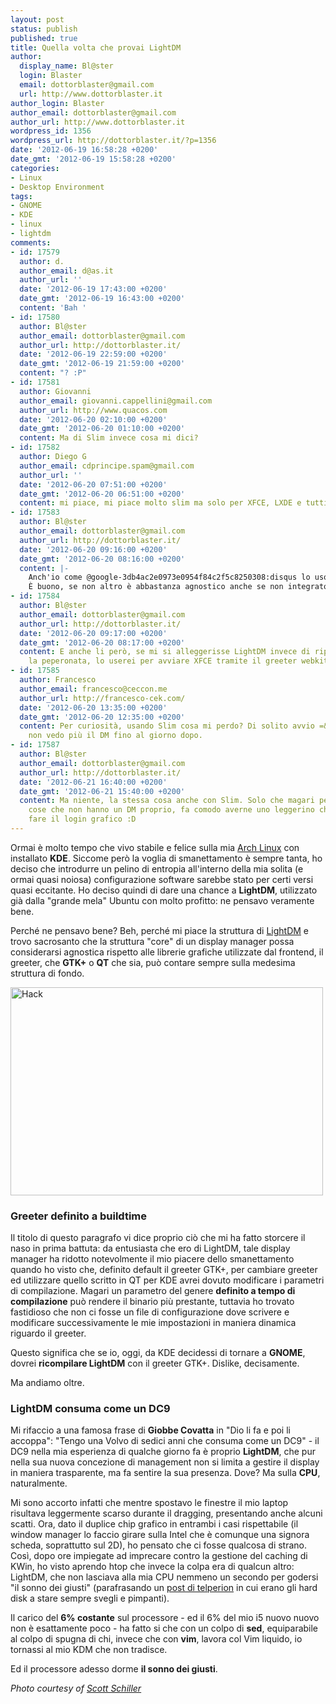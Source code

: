 ```yaml
---
layout: post
status: publish
published: true
title: Quella volta che provai LightDM
author:
  display_name: Bl@ster
  login: Blaster
  email: dottorblaster@gmail.com
  url: http://www.dottorblaster.it
author_login: Blaster
author_email: dottorblaster@gmail.com
author_url: http://www.dottorblaster.it
wordpress_id: 1356
wordpress_url: http://dottorblaster.it/?p=1356
date: '2012-06-19 16:58:28 +0200'
date_gmt: '2012-06-19 15:58:28 +0200'
categories:
- Linux
- Desktop Environment
tags:
- GNOME
- KDE
- linux
- lightdm
comments:
- id: 17579
  author: d.
  author_email: d@as.it
  author_url: ''
  date: '2012-06-19 17:43:00 +0200'
  date_gmt: '2012-06-19 16:43:00 +0200'
  content: 'Bah '
- id: 17580
  author: Bl@ster
  author_email: dottorblaster@gmail.com
  author_url: http://dottorblaster.it/
  date: '2012-06-19 22:59:00 +0200'
  date_gmt: '2012-06-19 21:59:00 +0200'
  content: "? :P"
- id: 17581
  author: Giovanni
  author_email: giovanni.cappellini@gmail.com
  author_url: http://www.quacos.com
  date: '2012-06-20 02:10:00 +0200'
  date_gmt: '2012-06-20 01:10:00 +0200'
  content: Ma di Slim invece cosa mi dici?
- id: 17582
  author: Diego G
  author_email: cdprincipe.spam@gmail.com
  author_url: ''
  date: '2012-06-20 07:51:00 +0200'
  date_gmt: '2012-06-20 06:51:00 +0200'
  content: mi piace, mi piace molto slim ma solo per XFCE, LXDE e tutti i WM
- id: 17583
  author: Bl@ster
  author_email: dottorblaster@gmail.com
  author_url: http://dottorblaster.it/
  date: '2012-06-20 09:16:00 +0200'
  date_gmt: '2012-06-20 08:16:00 +0200'
  content: |-
    Anch'io come @google-3db4ac2e0973e0954f84c2f5c8250308:disqus lo uso per XFCE sul netbook.
    È buono, se non altro è abbastanza agnostico anche se non integrato con nessuna libreria in particolare (non ricordo in cosa sia scritto) - poi comunque le feature sono ancora meno di quelle di LightDM :P
- id: 17584
  author: Bl@ster
  author_email: dottorblaster@gmail.com
  author_url: http://dottorblaster.it/
  date: '2012-06-20 09:17:00 +0200'
  date_gmt: '2012-06-20 08:17:00 +0200'
  content: E anche li però, se mi si alleggerisse LightDM invece di riproporsi come
    la peperonata, lo userei per avviare XFCE tramite il greeter webkit. :P
- id: 17585
  author: Francesco
  author_email: francesco@ceccon.me
  author_url: http://francesco-cek.com/
  date: '2012-06-20 13:35:00 +0200'
  date_gmt: '2012-06-20 12:35:00 +0200'
  content: Per curiosità, usando Slim cosa mi perdo? Di solito avvio =&gt; loggo =&gt;
    non vedo più il DM fino al giorno dopo.
- id: 17587
  author: Bl@ster
  author_email: dottorblaster@gmail.com
  author_url: http://dottorblaster.it/
  date: '2012-06-21 16:40:00 +0200'
  date_gmt: '2012-06-21 15:40:00 +0200'
  content: Ma niente, la stessa cosa anche con Slim. Solo che magari per XFCE o altre
    cose che non hanno un DM proprio, fa comodo averne uno leggerino che ti faccia
    fare il login grafico :D
---
```

<p>Ormai è molto tempo che vivo stabile e felice sulla mia <a href="http://www.archlinux.org/">Arch Linux</a> con installato <strong>KDE</strong>. Siccome però la voglia di smanettamento è sempre tanta, ho deciso che introdurre un pelino di entropia all'interno della mia solita (e ormai quasi noiosa) configurazione software sarebbe stato per certi versi quasi eccitante. Ho deciso quindi di dare una chance a <strong>LightDM</strong>, utilizzato già dalla "grande mela" Ubuntu con molto profitto: ne pensavo veramente bene.</p>
<p>Perché ne pensavo bene? Beh, perché mi piace la struttura di <a href="http://it.wikipedia.org/wiki/LightDM">LightDM</a> e trovo sacrosanto che la struttura "core" di un display manager possa considerarsi agnostica rispetto alle librerie grafiche utilizzate dal frontend, il greeter, che <strong>GTK+</strong> o <strong>QT</strong> che sia, può contare sempre sulla medesima struttura di fondo.</p>
<p><img class="aligncenter" title="Hack" src="http://farm5.staticflickr.com/4099/4813392151_410cf9a73b.jpg" alt="Hack" width="500" height="333" /></p>
<h3>Greeter definito a buildtime</h3>
<p>Il titolo di questo paragrafo vi dice proprio ciò che mi ha fatto storcere il naso in prima battuta: da entusiasta che ero di LightDM, tale display manager ha ridotto notevolmente il mio piacere dello smanettamento quando ho visto che, definito default il greeter GTK+, per cambiare greeter ed utilizzare quello scritto in QT per KDE avrei dovuto modificare i parametri di compilazione. Magari un parametro del genere <strong>definito a tempo di compilazione</strong> può rendere il binario più prestante, tuttavia ho trovato fastidioso che non ci fosse un file di configurazione dove scrivere e modificare successivamente le mie impostazioni in maniera dinamica riguardo il greeter.</p>
<p>Questo significa che se io, oggi, da KDE decidessi di tornare a <strong>GNOME</strong>, dovrei <strong>ricompilare LightDM</strong> con il greeter GTK+. Dislike, decisamente.</p>
<p>Ma andiamo oltre.</p>
<h3>LightDM consuma come un DC9</h3>
<p>Mi rifaccio a una famosa frase di <strong>Giobbe Covatta</strong> in "Dio li fa e poi li accoppa": "Tengo una Volvo di sedici anni che consuma come un DC9" - il DC9 nella mia esperienza di qualche giorno fa è proprio <strong>LightDM</strong>, che pur nella sua nuova concezione di management non si limita a gestire il display in maniera trasparente, ma fa sentire la sua presenza. Dove? Ma sulla <strong>CPU</strong>, naturalmente.</p>
<p>Mi sono accorto infatti che mentre spostavo le finestre il mio laptop risultava leggermente scarso durante il dragging, presentando anche alcuni scatti. Ora, dato il duplice chip grafico in entrambi i casi rispettabile (il window manager lo faccio girare sulla Intel che è comunque una signora scheda, soprattutto sul 2D), ho pensato che ci fosse qualcosa di strano. Così, dopo ore impiegate ad imprecare contro la gestione del caching di KWin, ho visto aprendo htop che invece la colpa era di qualcun altro: LightDM, che non lasciava alla mia CPU nemmeno un secondo per godersi "il sonno dei giusti" (parafrasando un <a href="http://telperion.wordpress.com/2012/01/08/il-sonno-dei-giusti/">post di telperion</a> in cui erano gli hard disk a stare sempre svegli e pimpanti).</p>
<p>Il carico del <strong>6% costante</strong> sul processore - ed il 6% del mio i5 nuovo nuovo non è esattamente poco - ha fatto si che con un colpo di <strong>sed</strong>, equiparabile al colpo di spugna di chi, invece che con <strong>vim</strong>, lavora col Vim liquido, io tornassi al mio KDM che non tradisce.</p>
<p>Ed il processore adesso dorme <strong>il sonno dei giusti</strong>.</p>
<p><em>Photo courtesy of <a href="http://www.flickr.com/photos/schill/4813392151/in/photostream/">Scott Schiller</a></em></p>
